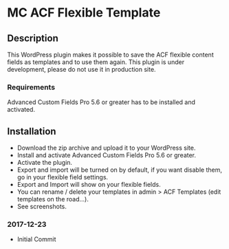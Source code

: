 # MC ACF Flexible Template

## Description 

This WordPress plugin makes it possible to save the ACF flexible content fields as templates and to use them again.
This plugin is under development, please do not use it in production site.

### Requirements

Advanced Custom Fields Pro 5.6 or greater has to be installed and activated. 


## Installation 

* Download the zip archive and upload it to your WordPress site.
* Install and activate Advanced Custom Fields Pro 5.6 or greater. 
* Activate the plugin.
* Export and import will be turned on by default, if you want disable them, go in your flexible field settings.
* Export and Import will show on your flexible fields.
* You can rename / delete your templates in admin > ACF Templates (edit templates on the road...).
* See screenshots.

### 2017-12-23
* Initial Commit


